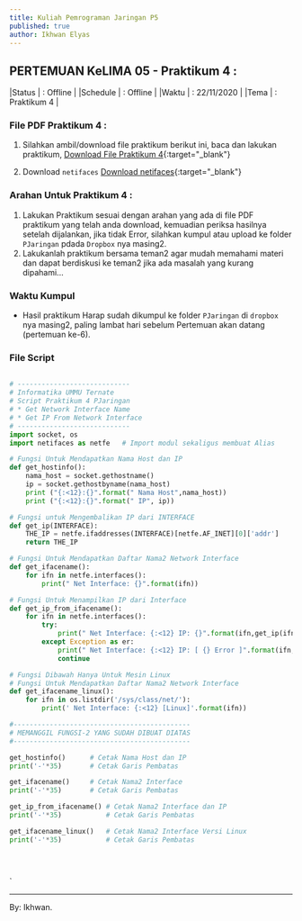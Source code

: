 ```yaml
---
title: Kuliah Pemrograman Jaringan P5
published: true
author: Ikhwan Elyas
---
```


## PERTEMUAN KeLIMA 05 - Praktikum 4 :

|Status   | : Offline                   |
|Schedule | : Offline                  |
|Waktu    | : 22/11/2020               |
|Tema     | : Praktikum 4              |

### File PDF Praktikum 4 :
1. Silahkan ambil/download file praktikum berikut ini, baca dan lakukan praktikum, [Download File Praktikum 4](assets/reff/pjar/Praktikum_PJar_4.pdf){:target="_blank"}

2. Download `netifaces` [Download netifaces](assets/reff/pjar/netifaces-0.11.0-cp37-cp37m-win_amd64.whl){:target="_blank"}

### Arahan Untuk Praktikum 4 :

1. Lakukan Praktikum sesuai dengan arahan yang ada di file PDF praktikum yang telah anda download, kemuadian periksa hasilnya setelah dijalankan, jika tidak Error, silahkan kumpul atau upload ke folder  `PJaringan` pdada `Dropbox` nya masing2.
2. Lakukanlah praktikum bersama teman2 agar mudah memahami materi dan dapat berdiskusi ke teman2 jika ada masalah yang kurang dipahami...

### Waktu Kumpul

- Hasil praktikum Harap sudah dikumpul ke folder `PJaringan` di `dropbox` nya masing2, paling lambat hari sebelum Pertemuan akan datang (pertemuan ke-6).

### File Script

    
```python

# ----------------------------
# Informatika UMMU Ternate
# Script Praktikum 4 PJaringan
# * Get Network Interface Name
# * Get IP From Network Interface
# ----------------------------
import socket, os
import netifaces as netfe   # Import modul sekaligus membuat Alias 

# Fungsi Untuk Mendapatkan Nama Host dan IP
def get_hostinfo():
    nama_host = socket.gethostname()
    ip = socket.gethostbyname(nama_host)
    print ("{:<12}:{}".format(" Nama Host",nama_host))
    print ("{:<12}:{}".format(" IP", ip))

# Fungsi untuk Mengembalikan IP dari INTERFACE
def get_ip(INTERFACE):
    THE_IP = netfe.ifaddresses(INTERFACE)[netfe.AF_INET][0]['addr']
    return THE_IP

# Fungsi Untuk Mendapatkan Daftar Nama2 Network Interface
def get_ifacename():
    for ifn in netfe.interfaces():
        print(" Net Interface: {}".format(ifn))

# Fungsi Untuk Menampilkan IP dari Interface
def get_ip_from_ifacename():
    for ifn in netfe.interfaces():
        try:
            print(" Net Interface: {:<12} IP: {}".format(ifn,get_ip(ifn)))
        except Exception as er:
            print(" Net Interface: {:<12} IP: [ {} Error ]".format(ifn,er))
            continue

# Fungsi Dibawah Hanya Untuk Mesin Linux
# Fungsi Untuk Mendapatkan Daftar Nama2 Network Interface
def get_ifacename_linux():
    for ifn in os.listdir('/sys/class/net/'):
        print(' Net Interface: {:<12} [Linux]'.format(ifn))

#--------------------------------------------
# MEMANGGIL FUNGSI-2 YANG SUDAH DIBUAT DIATAS
#--------------------------------------------

get_hostinfo()      # Cetak Nama Host dan IP
print('-'*35)       # Cetak Garis Pembatas

get_ifacename()     # Cetak Nama2 Interface
print('-'*35)       # Cetak Garis Pembatas

get_ip_from_ifacename() # Cetak Nama2 Interface dan IP
print('-'*35)           # Cetak Garis Pembatas

get_ifacename_linux()   # Cetak Nama2 Interface Versi Linux
print('-'*35)           # Cetak Garis Pembatas


    
```
`
 
***
By: Ikhwan.
